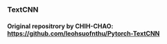### TextCNN 

#### Original repositrory by CHIH-CHAO: https://github.com/leohsuofnthu/Pytorch-TextCNN
